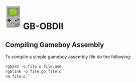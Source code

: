 # <img src="https://raw.githubusercontent.com/blitztide/GB-OBDII/master/gameboy.png" width="50" height="80">  GB-OBDII

## Compiling Gameboy Assembly
To compile a simple gameboy assembly file do the following:
```#/bin/bash
rgbasm -o file.o file.asm
rgblink -o file.gb file.o
rm file.o```
